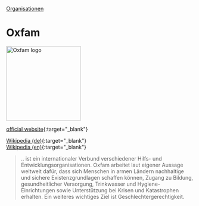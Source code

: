 [Organisationen](../organisationen.html)   

# Oxfam

<img src="https://upload.wikimedia.org/wikipedia/de/6/64/Oxfam_Logo.svg" height="200" alt="Oxfam logo">   

[official website](https://www.oxfam.org/){:target="_blank"}      

[Wikipedia (de)](https://de.wikipedia.org/wiki/Oxfam){:target="_blank"}   
[Wikipedia (en)](https://en.wikipedia.org/wiki/Oxfam){:target="_blank"}   

> .. ist ein internationaler Verbund verschiedener Hilfs- und Entwicklungsorganisationen. Oxfam arbeitet laut eigener Aussage weltweit dafür, dass sich Menschen in armen Ländern nachhaltige und sichere Existenzgrundlagen schaffen können, Zugang zu Bildung, gesundheitlicher Versorgung, Trinkwasser und Hygiene-Einrichtungen sowie Unterstützung bei Krisen und Katastrophen erhalten. Ein weiteres wichtiges Ziel ist Geschlechtergerechtigkeit.   
